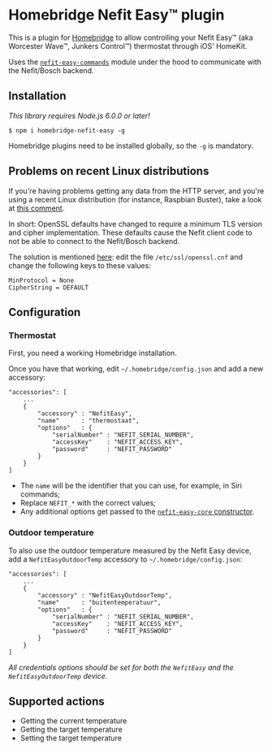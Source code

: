 # Homebridge Nefit Easy™ plugin

This is a plugin for [Homebridge](https://github.com/nfarina/homebridge) to allow controlling your Nefit Easy™ (aka Worcester Wave™, Junkers Control™) thermostat through iOS' HomeKit.

Uses the [`nefit-easy-commands`](https://github.com/robertklep/nefit-easy-commands) module under the hood to communicate with the Nefit/Bosch backend.

## Installation

_This library requires Node.js 6.0.0 or later!_

```
$ npm i homebridge-nefit-easy -g
```

Homebridge plugins need to be installed globally, so the `-g` is mandatory.

## Problems on recent Linux distributions

If you're having problems getting any data from the HTTP server, and you're using a recent Linux distribution (for instance, Raspbian Buster), take a look at [this comment](https://github.com/robertklep/nefit-easy-http-server/issues/35#issuecomment-510818042).

In short: OpenSSL defaults have changed to require a minimum TLS version and cipher implementation. These defaults cause the Nefit client code to not be able to connect to the Nefit/Bosch backend.

The solution is mentioned [here](https://www.debian.org/releases/stable/amd64/release-notes/ch-information.en.html#openssl-defaults): edit the file `/etc/ssl/openssl.cnf` and change the following keys to these values:
```
MinProtocol = None
CipherString = DEFAULT
```

## Configuration

### Thermostat

First, you need a working Homebridge installation.

Once you have that working, edit `~/.homebridge/config.json` and add a new accessory:

```
"accessories": [
    ...
    {
        "accessory" : "NefitEasy",
        "name"      : "thermostaat",
        "options"   : {
            "serialNumber" : "NEFIT_SERIAL_NUMBER",
            "accessKey"    : "NEFIT_ACCESS_KEY",
            "password"     : "NEFIT_PASSWORD"
        }
    }
]
```

* The `name` will be the identifier that you can use, for example, in Siri commands;
* Replace `NEFIT_*` with the correct values;
* Any additional options get passed to the [`nefit-easy-core` constructor](https://github.com/robertklep/nefit-easy-core#constructor).

### Outdoor temperature

To also use the outdoor temperature measured by the Nefit Easy device, add a `NefitEasyOutdoorTemp` accessory to `~/.homebridge/config.json`:

```
"accessories": [
    ...
    {
        "accessory" : "NefitEasyOutdoorTemp",
        "name"      : "buitentemperatuur",
        "options"   : {
            "serialNumber" : "NEFIT_SERIAL_NUMBER",
            "accessKey"    : "NEFIT_ACCESS_KEY",
            "password"     : "NEFIT_PASSWORD"
        }
    }
]
```

*All credentials options should be set for both the `NefitEasy` and the `NefitEasyOutdoorTemp` device.*

## Supported actions

* Getting the current temperature
* Getting the target temperature
* Setting the target temperature
